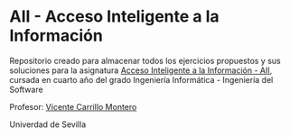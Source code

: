 # AII - Acceso Inteligente a la Información

Repositorio creado para almacenar todos los ejercicios propuestos y sus soluciones para la asignatura
<a href="http://www.lsi.us.es/docencia/pagina_asignatura.php?id=119&cur=2019">Acceso Inteligente a la Información - AII</a>, cursada en cuarto año del grado Ingeniería Informática - Ingeniería del Software

Profesor: <a href="http://www.lsi.us.es/~carrillo/">Vicente Carrillo Montero</a>

Univerdad de Sevilla

